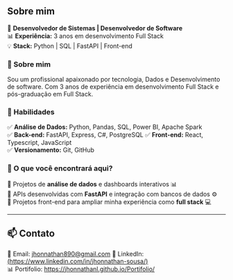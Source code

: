 ## Sobre mim  
🎯 **Desenvolvedor de Sistemas | Desenvolvedor de Software**  
📊 **Experiência:** 3 anos em desenvolvimento Full Stack    
💡 **Stack:** Python | SQL | FastAPI | Front-end  

### 🚀 Sobre mim  
Sou um profissional apaixonado por tecnologia, Dados e Desenvolvimento de software. Com 3 anos de experiência em desenvolvimento Full Stack e pós-graduação em Full Stack. 

### 🔧 Habilidades  
✅ **Análise de Dados:** Python, Pandas, SQL, Power BI, Apache Spark  
✅ **Back-end:** FastAPI, Express, C#, PostgreSQL
✅ **Front-end:** React, Typescript, JavaScript  
✅ **Versionamento:** Git, GitHub  

### 🌟 O que você encontrará aqui?  
📌 Projetos de **análise de dados** e dashboards interativos 📊  
📌 APIs desenvolvidas com **FastAPI** e integração com bancos de dados ⚙️  
📌 Projetos front-end para ampliar minha experiência como **full stack** 💻  

---

## 📫 Contato  
📧 Email: jhonnathan890@gmail.com 
💼 LinkedIn: [(https://www.linkedin.com/in/jhonnathan-sousa/)](https://www.linkedin.com/in/jhonnathan-sousa)  
📊 Portifolio: https://jhonnathanl.github.io/Portifolio/

